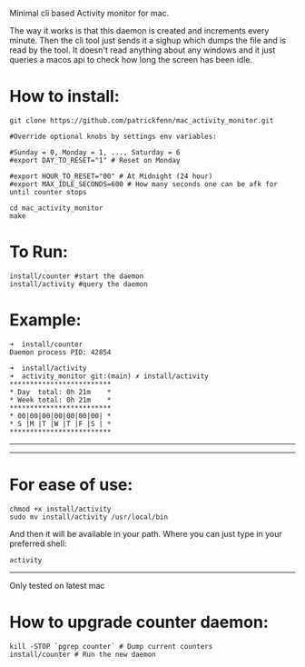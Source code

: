 Minimal cli based Activity monitor for mac.

The way it works is that this daemon is created and increments every minute. Then the cli tool just sends it a sighup which dumps the file and is read by the tool. It doesn't read anything about any windows and it just queries a macos api to check how long the screen has been idle.


# How to install:

```
git clone https://github.com/patrickfenn/mac_activity_monitor.git

#Override optional knobs by settings env variables:

#Sunday = 0, Monday = 1, ..., Saturday = 6
#export DAY_TO_RESET="1" # Reset on Monday

#export HOUR_TO_RESET="00" # At Midnight (24 hour)
#export MAX_IDLE_SECONDS=600 # How many seconds one can be afk for until counter stops

cd mac_activity_monitor
make
```

# To Run:

```
install/counter #start the daemon
install/activity #query the daemon
```

# Example:

```
➜  install/counter
Daemon process PID: 42854
```

```
➜  install/activity
➜  activity_monitor git:(main) ✗ install/activity
*************************
* Day  total: 0h 21m    *
* Week total: 0h 21m    *
*************************
* 00|00|00|00|00|00|00| *
* S |M |T |W |T |F |S | *
*************************
```

-----------------------------------------

---

# For ease of use:

```
chmod +x install/activity
sudo mv install/activity /usr/local/bin
```

And then it will be available in your path. Where you can just type in your preferred shell:

```
activity
```

---

Only tested on latest mac

# How to upgrade counter daemon:

```
kill -STOP `pgrep counter` # Dump current counters
install/counter # Run the new daemon
```